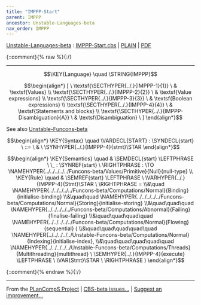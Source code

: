 ```yaml
---
title: "IMPPP-Start"
parent: IMPPP
ancestor: Unstable-Languages-beta
nav_order: IMPPP
---
```

[Unstable-Languages-beta] : [IMPPP-Start.cbs] \| [PLAIN] \| [PDF]

{::comment}{% raw %}{:/}


----

$$\KEY{Language} \quad \STRING{IMPPP}$$




$$\begin{align*}
  [ \
  \textsf{\SECTHYPER{../.}{IMPPP-1}{1}} \ & \textsf{Values} \\
  \textsf{\SECTHYPER{../.}{IMPPP-2}{2}} \ & \textsf{Value expressions} \\
  \textsf{\SECTHYPER{../.}{IMPPP-3}{3}} \ & \textsf{Boolean expressions} \\
  \textsf{\SECTHYPER{../.}{IMPPP-4}{4}} \ & \textsf{Statements and blocks} \\
  \textsf{\SECTHYPER{../.}{IMPPP-Disambiguation}{A}} \ & \textsf{Disambiguation}
  \ ]
\end{align*}$$

 
See also [Unstable-Funcons-beta]


$$\begin{align*}
  \KEY{Syntax} \quad
    \VARDECL{START} : \SYNDECL{start}
      \ ::= \ & \
      \SYNHYPER{../.}{IMPPP-4}{stmt}\STAR
\end{align*}$$

$$\begin{align*}
  \KEY{Semantics} \quad
  & \SEMDECL{start} \LEFTPHRASE \ \_ : \SYNREF{start} \ \RIGHTPHRASE  
    :  \TO \NAMEHYPER{../../../../../Funcons-beta/Values/Primitive}{Null}{null-type} 
\\
  \KEY{Rule} \quad
    & \SEMREF{start} \LEFTPHRASE \
                            \VARHYPER{../.}{IMPPP-4}{Stmt}\STAR \
                          \RIGHTPHRASE  = \\&\quad
      \NAMEHYPER{../../../../../Funcons-beta/Computations/Normal}{Binding}{initialise-binding} \\&\quad\quad 
        \NAMEHYPER{../../../../../Funcons-beta/Computations/Normal}{Storing}{initialise-storing} \\&\quad\quad\quad 
          \NAMEHYPER{../../../../../Funcons-beta/Computations/Abnormal}{Failing}{finalise-failing} \\&\quad\quad\quad\quad 
            \NAMEHYPER{../../../../../Funcons-beta/Computations/Normal}{Flowing}{sequential}
              ( \\&\quad\quad\quad\quad\quad \NAMEHYPER{../../../../../Unstable-Funcons-beta/Computations/Normal}{Indexing}{initialise-index}, \\&\quad\quad\quad\quad\quad
                     \NAMEHYPER{../../../../../Unstable-Funcons-beta/Computations/Threads}{Multithreading}{multithread} \ 
                      \SEMHYPER{../.}{IMPPP-4}{execute} \LEFTPHRASE \
                                            \VAR{Stmt}\STAR \
                                          \RIGHTPHRASE  )
\end{align*}$$



[Funcons-beta]: /CBS-beta/math/Funcons-beta
  "FUNCONS-BETA"
[Unstable-Funcons-beta]: /CBS-beta/math/Unstable-Funcons-beta
  "UNSTABLE-FUNCONS-BETA"
[Languages-beta]: /CBS-beta/math/Languages-beta
  "LANGUAGES-BETA"
[Unstable-Languages-beta]: /CBS-beta/math/Unstable-Languages-beta
  "UNSTABLE-LANGUAGES-BETA"
[CBS-beta]: /CBS-beta
  "CBS-BETA"
[IMPPP-Start.cbs]: https://github.com/plancomps/CBS-beta/blob/math/Unstable-Languages-beta/IMP-Plus-Plus/IMPPP-cbs/IMPPP/IMPPP-Start/IMPPP-Start.cbs
  "CBS SOURCE FILE ON GITHUB"
[PLAIN]: /CBS-beta/docs/Unstable-Languages-beta/IMP-Plus-Plus/IMPPP-cbs/IMPPP/IMPPP-Start
  "CBS SOURCE WEB PAGE"
 [PRETTY]: /CBS-beta/math/Unstable-Languages-beta/IMP-Plus-Plus/IMPPP-cbs/IMPPP/IMPPP-Start
  "CBS-KATEX WEB PAGE"
[PDF]: /CBS-beta/math/Unstable-Languages-beta/IMP-Plus-Plus/IMPPP-cbs/IMPPP/IMPPP-Start/IMPPP-Start.pdf
  "CBS-LATEX PDF FILE"
[PLanCompS Project]: https://plancomps.github.io
  "PROGRAMMING LANGUAGE COMPONENTS AND SPECIFICATIONS PROJECT HOME PAGE"
{::comment}{% endraw %}{:/}


____

From the [PLanCompS Project] | [CBS-beta issues...] | [Suggest an improvement...]

[CBS-beta issues...]: https://github.com/plancomps/CBS-beta/issues
  "CBS-BETA ISSUE REPORTS ON GITHUB"
[Suggest an improvement...]: mailto:plancomps@gmail.com?Subject=CBS-beta%20-%20comment&Body=Re%3A%20CBS-beta%20specification%20at%20IMPPP/IMPPP-Start/IMPPP-Start.cbs%0A%0AComment/Query/Issue/Suggestion%3A%0A%0A%0ASignature%3A%0A
  "GENERATE AN EMAIL TEMPLATE"
